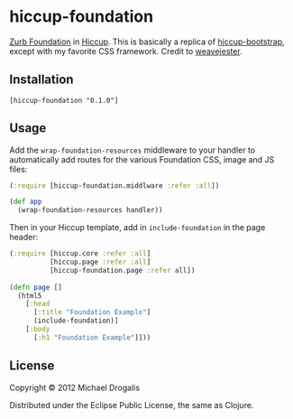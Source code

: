 # hiccup-foundation

[Zurb Foundation](http://foundation.zurb.com/) in [Hiccup](https://github.com/weavejester/hiccup). This is basically a replica of [hiccup-bootstrap](https://github.com/weavejester/hiccup-bootstrap), except with my favorite CSS framework. Credit to [weavejester](https://github.com/weavejester).

## Installation

    [hiccup-foundation "0.1.0"]

## Usage

Add the `wrap-foundation-resources` middleware to your handler to
automatically add routes for the various Foundation CSS, image and JS
files:

```clojure
(:require [hiccup-foundation.middlware :refer :all])

(def app
  (wrap-foundation-resources handler))
```

Then in your Hiccup template, add in `include-foundation` in the page
header:

```clojure
(:require [hiccup.core :refer :all]
          [hiccup.page :refer :all]
          [hiccup-foundation.page :refer all])
     
(defn page []
  (html5
    [:head
      [:title "Foundation Example"]
      (include-foundation)]
    [:body
      [:h1 "Foundation Example"]]))
```

## License

Copyright © 2012 Michael Drogalis

Distributed under the Eclipse Public License, the same as Clojure.
